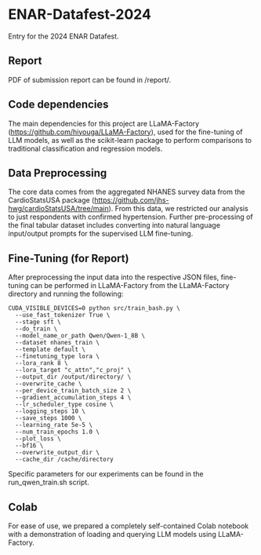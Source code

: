 # ENAR-Datafest-2024

Entry for the 2024 ENAR Datafest. 

## Report

PDF of submission report can be found in /report/. 

## Code dependencies

The main dependencies for this project are LLaMA-Factory (https://github.com/hiyouga/LLaMA-Factory), used for the fine-tuning of LLM models, as well as the scikit-learn package to perform comparisons to traditional classification and regression models. 

## Data Preprocessing

The core data comes from the aggregated NHANES survey data from the CardioStatsUSA package (https://github.com/jhs-hwg/cardioStatsUSA/tree/main). From this data, we restricted our analysis to just respondents with confirmed hypertension. Further pre-processing of the final tabular dataset includes converting into natural language input/output prompts for the supervised LLM fine-tuning. 

## Fine-Tuning (for Report)

After preprocessing the input data into the respective JSON files, fine-tuning can be performed in LLaMA-Factory from the LLaMA-Factory directory and running the following: 

    CUDA_VISIBLE_DEVICES=0 python src/train_bash.py \
      --use_fast_tokenizer True \
      --stage sft \
      --do_train \
      --model_name_or_path Qwen/Qwen-1_8B \
      --dataset nhanes_train \
      --template default \
      --finetuning_type lora \
      --lora_rank 8 \
      --lora_target "c_attn","c_proj" \
      --output_dir /output/directory/ \
      --overwrite_cache \
      --per_device_train_batch_size 2 \
      --gradient_accumulation_steps 4 \
      --lr_scheduler_type cosine \
      --logging_steps 10 \
      --save_steps 1000 \
      --learning_rate 5e-5 \
      --num_train_epochs 1.0 \
      --plot_loss \
      --bf16 \
      --overwrite_output_dir \
      --cache_dir /cache/directory

Specific parameters for our experiments can be found in the run_qwen_train.sh script. 


## Colab 
For ease of use, we prepared a completely self-contained Colab notebook with a demonstration of loading and querying LLM models using LLaMA-Factory. 
